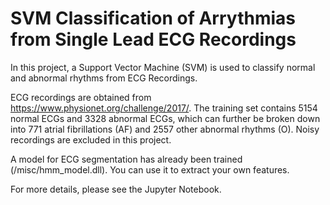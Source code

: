 # SVM Classification of Arrythmias from Single Lead ECG Recordings

In this project, a Support Vector Machine (SVM) is used to classify normal and abnormal rhythms from ECG Recordings.

ECG recordings are obtained from https://www.physionet.org/challenge/2017/. The training set contains 5154 normal ECGs and 3328 abnormal ECGs, which can further be broken down into 771 atrial fibrillations (AF) and 2557 other abnormal rhythms (O). Noisy recordings are excluded in this project.

A model for ECG segmentation has already been trained (/misc/hmm_model.dll). You can use it to extract your own features.

For more details, please see the Jupyter Notebook.
